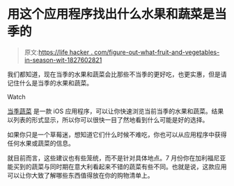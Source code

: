 # 用这个应用程序找出什么水果和蔬菜是当季的

> 原文:[https://life hacker . com/figure-out-what-fruit-and-vegetables-in-season-wit-1827602821](https://lifehacker.com/figure-out-what-fruits-and-vegetables-are-in-season-wit-1827602821)

我们都知道，现在当季的水果和蔬菜会比那些不当季的更好吃，也更实惠，但是请记住什么是当季的水果和蔬菜。

Watch

[当季蔬菜](https://itunes.apple.com/es/app/veggies-in-season/id1088215278?l=en&mt=8&ref=producthunt) 是一款 iOS 应用程序，可以让你快速浏览当前当季的水果和蔬菜。结果以列表的形式显示，所以你可以很快一目了然地看到什么可能是好的选择。

如果你只是一个草莓迷，想知道它们什么时候不难吃，你也可以从应用程序中获得任何水果或蔬菜的信息。

就目前而言，这些建议也有些笼统，而不是针对具体地点。7 月份你在加利福尼亚能买到的蔬菜与同时期在意大利看起来不错的蔬菜有些不同。也就是说，这款应用可以让你大致了解哪些东西值得放在你的购物清单上。
